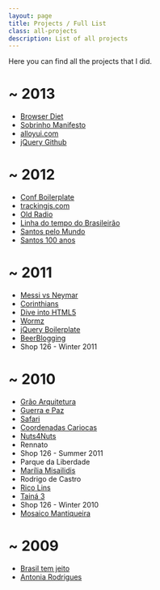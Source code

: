 ```yaml
---
layout: page
title: Projects / Full List
class: all-projects
description: List of all projects
---
```


Here you can find all the projects that I did.

# ~ 2013

* [Browser Diet](http://browserdiet.com/)
* [Sobrinho Manifesto](http://sobrinhomanifesto.com.br/)
* [alloyui.com](http://alloyui.com/)
* [jQuery Github](http://zenorocha.github.com/jquery-github/)

# ~ 2012

* [Conf Boilerplate](http://confboilerplate.com/)
* [trackingjs.com](http://trackingjs.com/)
* [Old Radio](https://developer.mozilla.org/pt-BR/demos/detail/old-radio)
* [Linha do tempo do Brasileirão](http://estatico.globoesporte.globo.com/linha-do-tempo/)
* [Santos pelo Mundo](http://estatico.globoesporte.globo.com/santos-pelo-mundo/)
* [Santos 100 anos](http://estatico.globoesporte.globo.com/santos-em-10-decadas/)

# ~ 2011

* [Messi vs Neymar](http://globoesporte.globo.com/futebol/mundial-de-clubes/messi-vs-neymar.html)
* [Corinthians](http://globoesporte.globo.com/futebol/times/corinthians/timaocampeao.html)
* [Dive into HTML5](http://diveintohtml5.com.br/)
* [Wormz](http://www.chromeexperiments.com/detail/wormz/)
* [jQuery Boilerplate](http://jqueryboilerplate.com/)
* [BeerBlogging](http://beerblogging.org/)
* Shop 126 - Winter 2011

# ~ 2010

* [Grão Arquitetura](http://www.grao.arq.br/)
* [Guerra e Paz](http://www.guerraepaz.org.br/)
* [Safari](http://safarirecrutamento.com.br/)
* [Coordenadas Cariocas](http://www.coordenadascariocas.com.br/)
* [Nuts4Nuts](http://nuts4nuts.co.uk/)
* Rennato
* Shop 126 - Summer 2011
* Parque da Liberdade
* [Marília Misailidis](http://www.mariliamisailidis.com.br/)
* Rodrigo de Castro
* [Rico Lins](http://www.ricolins.com/)
* [Tainá 3](http://taina3.com.br/)
* Shop 126 - Winter 2010
* [Mosaico Mantiqueira](http://www.mosaicomantiqueira.org.br/)

# ~ 2009

* [Brasil tem jeito](http://brasiltemjeito.org/)
* [Antonia Rodrigues](http://www.antoniarodrigues.com.br/)
